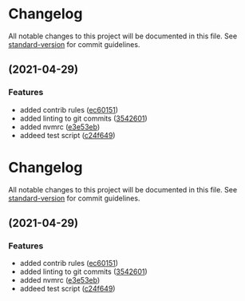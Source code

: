 # Changelog

All notable changes to this project will be documented in this file. See [standard-version](https://github.com/conventional-changelog/standard-version) for commit guidelines.

##  (2021-04-29)


### Features

* added contrib rules ([ec60151](https://github.com/tobybatch/kimai2/commits/ec60151f86c7da710dd051d3f236e54cfcd2912a))
* added linting to git commits ([3542601](https://github.com/tobybatch/kimai2/commits/3542601fd87d09a06c3b91ba32a3860f0e0550ef))
* added nvmrc ([e3e53eb](https://github.com/tobybatch/kimai2/commits/e3e53eb3fc3db9239203da16d9fd811a840902aa))
* addeed test script ([c24f649](https://github.com/tobybatch/kimai2/commits/c24f64981f09997e28d4dc026f132c7ba4dfbd44))

# Changelog

All notable changes to this project will be documented in this file. See [standard-version](https://github.com/conventional-changelog/standard-version) for commit guidelines.

##  (2021-04-29)


### Features

* added contrib rules ([ec60151](https://github.com/tobybatch/kimai2/commits/ec60151f86c7da710dd051d3f236e54cfcd2912a))
* added linting to git commits ([3542601](https://github.com/tobybatch/kimai2/commits/3542601fd87d09a06c3b91ba32a3860f0e0550ef))
* added nvmrc ([e3e53eb](https://github.com/tobybatch/kimai2/commits/e3e53eb3fc3db9239203da16d9fd811a840902aa))
* addeed test script ([c24f649](https://github.com/tobybatch/kimai2/commits/c24f64981f09997e28d4dc026f132c7ba4dfbd44))
